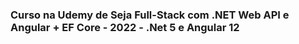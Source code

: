 ### Curso na Udemy de Seja Full-Stack com .NET Web API e Angular + EF Core - 2022 - .Net 5 e Angular 12
